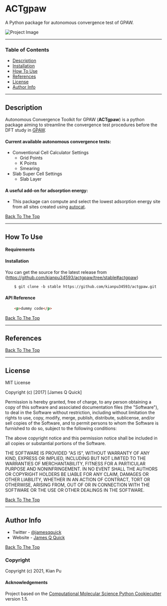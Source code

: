 # ACTgpaw

<!--- [//]: # (Badges) 
[![GitHub Actions Build Status](https://github.com/REPLACE_WITH_OWNER_ACCOUNT/actgpaw/workflows/CI/badge.svg)](https://github.com/REPLACE_WITH_OWNER_ACCOUNT/actgpaw/actions?query=workflow%3ACI)
[![codecov](https://codecov.io/gh/REPLACE_WITH_OWNER_ACCOUNT/ACTgpaw/branch/master/graph/badge.svg)](https://codecov.io/gh/REPLACE_WITH_OWNER_ACCOUNT/ACTgpaw/branch/master) -->


A Python package for autonomous convergence test of GPAW. 

![Project Image](project-image-url)

---

### Table of Contents

- [Description](#description)
- [Installation](#installation)
- [How To Use](#how-to-use)
- [References](#references)
- [License](#license)
- [Author Info](#author-info)

---

## Description

Autonomous Convergence Toolkit for GPAW (**ACTgpaw**) is a python package aiming to streamline the convergence test procedures before the DFT study in [GPAW](https://wiki.fysik.dtu.dk/gpaw/#).

#### Current available autonomous convergence tests:
* Conventional Cell Calculator Settings
    * Grid Points 
    * K Points 
    * Smearing 
* Slab Super Cell Settings
    * Slab Layer

#### A useful add-on for adsorption energy: 
* This package can compute and select the lowest adsorption energy site from all sites created using [autocat](https://github.com/aced-differentiate/auto_cat). 

[Back To The Top](#actgpaw)

---

## How To Use

#### Requirements

#### Installation
You can get the source for the latest release from (https://github.com/kianpu34593/actgpaw/tree/stable#actgpaw)
```html
    $ git clone -b stable https://github.com/kianpu34593/actgpaw.git
```



#### API Reference

```html
    <p>dummy code</p>
```
[Back To The Top](#read-me-template)

---

## References
[Back To The Top](#read-me-template)

---

## License

MIT License

Copyright (c) [2017] [James Q Quick]

Permission is hereby granted, free of charge, to any person obtaining a copy
of this software and associated documentation files (the "Software"), to deal
in the Software without restriction, including without limitation the rights
to use, copy, modify, merge, publish, distribute, sublicense, and/or sell
copies of the Software, and to permit persons to whom the Software is
furnished to do so, subject to the following conditions:

The above copyright notice and this permission notice shall be included in all
copies or substantial portions of the Software.

THE SOFTWARE IS PROVIDED "AS IS", WITHOUT WARRANTY OF ANY KIND, EXPRESS OR
IMPLIED, INCLUDING BUT NOT LIMITED TO THE WARRANTIES OF MERCHANTABILITY,
FITNESS FOR A PARTICULAR PURPOSE AND NONINFRINGEMENT. IN NO EVENT SHALL THE
AUTHORS OR COPYRIGHT HOLDERS BE LIABLE FOR ANY CLAIM, DAMAGES OR OTHER
LIABILITY, WHETHER IN AN ACTION OF CONTRACT, TORT OR OTHERWISE, ARISING FROM,
OUT OF OR IN CONNECTION WITH THE SOFTWARE OR THE USE OR OTHER DEALINGS IN THE
SOFTWARE.

[Back To The Top](#read-me-template)

---

## Author Info

- Twitter - [@jamesqquick](https://twitter.com/jamesqquick)
- Website - [James Q Quick](https://jamesqquick.com)

[Back To The Top](#read-me-template)

### Copyright

Copyright (c) 2021, Kian Pu


#### Acknowledgements
 
Project based on the 
[Computational Molecular Science Python Cookiecutter](https://github.com/molssi/cookiecutter-cms) version 1.5.
